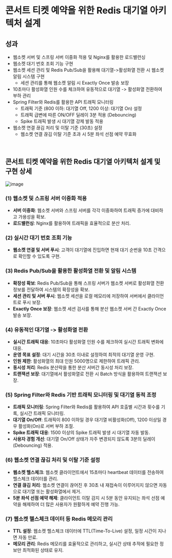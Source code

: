 # 콘서트 티켓 예약을 위한 Redis 대기열 아키텍처 설계 


## 성과
- 웹소켓 서버 및 스프링 서버 이중화 적용 및 Nginx를 활용한 로드밸런싱
- 웹소켓 대기 번호 조회 기능 구현
- 웹소켓 세션 관리 및 Redis Pub/Sub을 활용해 대기열->활성화열 전환 시 웹소켓 알림 시스템 구현
  - 세션 관리를 통해 웹소켓 알림 시 Exactly Once 발송 보장
- 10초마다 활성화열 인원 수를 체크하여 유동적으로 대기열 -> 활성화열 전환하여 부하 관리
- Spring Filter와 Redis를 활용한 API 트래픽 모니터링
  - 트래픽 기준 (800 이하: 대기열 Off, 1200 이상: 대기열 On) 설정
  - 트래픽 급변에 따른 ON/OFF 딜레이 3분 적용 (Debouncing)
  - Spike 트래픽 발생 시 대기열 강제 발동 적용
- 웹소켓 연결 끊김 처리 및 이탈 기준 (30초) 설정
  - 웹소켓 연결 끊김 이탈 기준 초과 시 5분 좌석 선점 예약 무효화 

<br>

## 콘서트 티켓 예약을 위한 Redis 대기열 아키텍처 설계 및 구현 상세

![image](https://github.com/user-attachments/assets/0d128f72-c37c-4ef3-8cb7-736fbb02bd97)


### (1) 웹소켓 및 스프링 서버 이중화 적용
- **서버 이중화**: 웹소켓 서버와 스프링 서버를 각각 이중화하여 트래픽 증가에 대비하고 가용성을 확보.
- **로드밸런싱**: Nginx를 활용하여 트래픽을 효율적으로 분산 처리.

### (2) 실시간 대기 번호 조회 기능
- **웹소켓 연결 및 서버 푸시**: 고객이 대기열에 진입하면 현재 대기 순번을 10초 간격으로 확인할 수 있도록 구현.

### (3) Redis Pub/Sub을 활용한 활성화열 전환 및 알림 시스템
- **확장성 확보**: Redis Pub/Sub을 통해 스프링 서버가 웹소켓 서버로 활성화열 전환 정보를 전달하여 시스템의 확장성을 확보.
- **세션 관리 및 서버 푸시**: 웹소켓 세션을 로컬 메모리에 저장하여 서버에서 클라이언트로 푸시 보장.
- **Exactly Once 보장**: 웹소켓 세션 검사를 통해 분산 웹소켓 서버 간 Exactly Once 발송 보장.

### (4) 유동적인 대기열 -> 활성화열 전환
- **실시간 트래픽 대응**: 10초마다 활성화열 인원 수를 체크하여 실시간 트래픽 변화에 대응.
- **운영 목표 설정**: 대기 시간을 30초 이내로 설정하여 최적의 대기열 운영 구현.
- **인원 제한**: 활성화열의 최대 인원 5000명으로 제한하여 트래픽 관리.
- **동시성 처리**: Redis 분산락을 통한 분산 서버간 동시성 처리 보장.
- **트랜잭션 보장**: 대기열에서 활성화열로 전환 시 Batch 방식을 활용하여 트랜잭션 보장.

### (5) Spring Filter와 Redis 기반 트래픽 모니터링 및 대기열 동적 조정
- **트래픽 모니터링**: Spring Filter와 Redis를 활용하여 API 호출별 시간과 횟수를 기록, 실시간 트래픽 모니터링.
- **대기열 On/Off**: 트래픽이 800 이하일 경우 대기열 비활성화(Off), 1200 이상일 경우 활성화(On)로 서버 부하 조절.
- **Spike 트래픽 대응**: 1500 이상의 Spike 트래픽 발생 시 대기열 자동 발동.
- **사용자 경험 개선**: 대기열 On/Off 상태가 자주 변경되지 않도록 3분의 딜레이(Debouncing) 적용.

### (6) 웹소켓 연결 끊김 처리 및 이탈 기준 설정
- **웹소켓 헬스체크**: 웹소켓 클라이언트에서 15초마다 heartbeat 데이터를 전송하여 헬스체크 데이터를 관리.
- **연결 끊김 처리**: 웹소켓 연결이 끊어진 후 30초 내 재접속이 이루어지지 않으면 자동으로 대기열 또는 활성화열에서 제거.
- **5분 좌석 선점 예약 해제**: 클라이언트 이탈 감지 시 5분 동안 유지되는 좌석 선점 예약을 해제하여 더 많은 사용자가 원활하게 예약 진행 가능.

### (7) 웹소켓 헬스체크 데이터 등 Redis 메모리 관리
- **TTL 설정**: 웹소켓 헬스체크 데이터에 TTL(Time-To-Live) 설정, 일정 시간이 지나면 자동 만료.
- **메모리 관리**: Redis 메모리를 효율적으로 관리하고, 실시간 상태 추적에 필요한 정보만 최적화된 상태로 유지.
